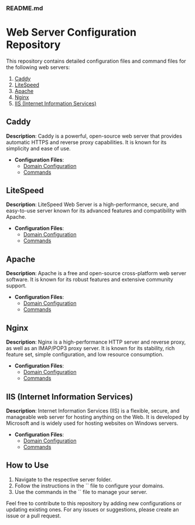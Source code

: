 ### README.md

# Web Server Configuration Repository

This repository contains detailed configuration files and command files for the following web servers:

1. [Caddy](#caddy)
2. [LiteSpeed](#litespeed)
3. [Apache](#apache)
4. [Nginx](#nginx)
5. [IIS (Internet Information Services)](#iis)

## Caddy
**Description**: Caddy is a powerful, open-source web server that provides automatic HTTPS and reverse proxy capabilities. It is known for its simplicity and ease of use.

- **Configuration Files**:
  - [Domain Configuration](./Caddy/)
  - [Commands](./Caddy/)

## LiteSpeed
**Description**: LiteSpeed Web Server is a high-performance, secure, and easy-to-use server known for its advanced features and compatibility with Apache.

- **Configuration Files**:
  - [Domain Configuration](./LiteSpeed/)
  - [Commands](./LiteSpeed/)

## Apache
**Description**: Apache is a free and open-source cross-platform web server software. It is known for its robust features and extensive community support.

- **Configuration Files**:
  - [Domain Configuration](./Apache/)
  - [Commands](./Apache/)

## Nginx
**Description**: Nginx is a high-performance HTTP server and reverse proxy, as well as an IMAP/POP3 proxy server. It is known for its stability, rich feature set, simple configuration, and low resource consumption.

- **Configuration Files**:
  - [Domain Configuration](./Nginx/)
  - [Commands](./Nginx/)

## IIS (Internet Information Services)
**Description**: Internet Information Services (IIS) is a flexible, secure, and manageable web server for hosting anything on the Web. It is developed by Microsoft and is widely used for hosting websites on Windows servers.

- **Configuration Files**:
  - [Domain Configuration](./IIS/)
  - [Commands](./IIS/)

## How to Use
1. Navigate to the respective server folder.
2. Follow the instructions in the `` file to configure your domains.
3. Use the commands in the `` file to manage your server.

Feel free to contribute to this repository by adding new configurations or updating existing ones. For any issues or suggestions, please create an issue or a pull request.

